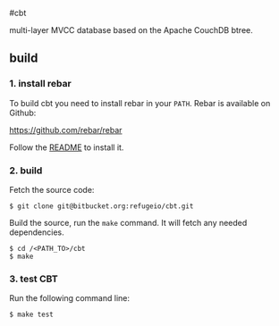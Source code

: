 #cbt

multi-layer MVCC database based on the Apache CouchDB btree.

## build

### 1. install rebar
To build cbt you need to install rebar in your `PATH`. Rebar is
available on Github:

https://github.com/rebar/rebar

Follow the
[README](https://github.com/rebar/rebar/blob/master/README.md) to
install it.

### 2. build

Fetch the source code:

    $ git clone git@bitbucket.org:refugeio/cbt.git

Build the source, run the `make` command. It will fetch any needed
dependencies.

    $ cd /<PATH_TO>/cbt
    $ make

### 3. test CBT

Run the following command line:

    $ make test
